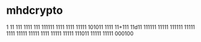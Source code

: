 
# mhdcrypto
1
11
111
1111
111
111111
1111
1111
11111
101011
1111
11+111
11d11
111111
11111
111111
11111
1111
11111
11111
1111
11111
11111
111011
11111
11111
000100
